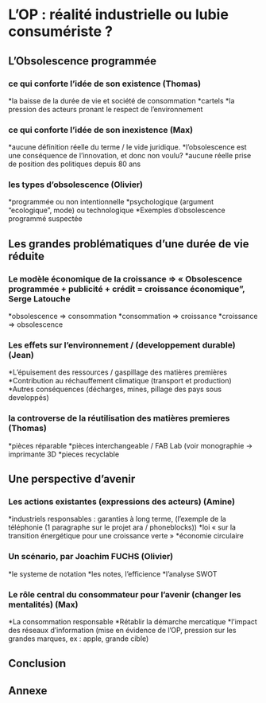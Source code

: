 L’OP : réalité industrielle ou lubie consumériste ?
===================================================

L’Obsolescence programmée
-------------------------
### ce qui conforte l’idée de son existence (Thomas)
*la baisse de la durée de vie et société de consommation 
*cartels 
*la pression des acteurs pronant le respect de l’environnement 
### ce qui conforte l’idée de son inexistence (Max)
*aucune définition réelle du terme / le vide juridique.
*l’obsolescence est une conséquence de l’innovation, et donc non voulu?
*aucune réelle prise de position des politiques depuis 80 ans
### les types d’obsolescence (Olivier)
*programmée ou non intentionnelle
*psychologique (argument “ecologique”, mode) ou technologique
*Exemples d’obsolescence programmé suspectée

Les grandes problématiques d’une durée de vie réduite
-----------------------------------------------------
### Le modèle économique de la croissance => « Obsolescence programmée + publicité + crédit = croissance économique”, Serge Latouche
*obsolescence => consommation
*consommation => croissance
*croissance => obsolescence
### Les effets sur l’environnement / (developpement durable) (Jean)
*L’épuisement des ressources / gaspillage des matières premières 
*Contribution au réchauffement climatique (transport et production)
*Autres conséquences (décharges, mines, pillage des pays sous developpés)
### la controverse de la réutilisation des matières premieres (Thomas)
*pièces réparable
*pièces interchangeable / FAB Lab (voir monographie -> imprimante 3D
*pieces recyclable

Une perspective d’avenir
--------------------
### Les actions existantes (expressions des acteurs) (Amine)
*industriels responsables : garanties à long terme, (l’exemple de la téléphonie  (1 paragraphe sur le projet ara / phoneblocks))
*loi « sur la transition énergétique pour une croissance verte »
*économie circulaire
### Un scénario, par Joachim FUCHS (Olivier)
*le systeme de notation
*les notes, l’efficience
*l’analyse SWOT
### Le rôle central du consommateur pour l’avenir (changer les mentalités) (Max)
*La consommation responsable
*Rétablir la démarche mercatique
*l’impact des réseaux d’information (mise en évidence de l’OP, pression sur les grandes marques, ex : apple, grande cible)

Conclusion
----------

Annexe
------
